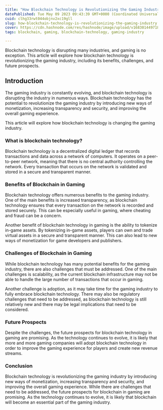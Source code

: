 ```yaml
---
title: "How Blockchain Technology is Revolutionizing the Gaming Industry"
datePublished: Tue May 09 2023 09:43:39 GMT+0000 (Coordinated Universal Time)
cuid: clhg33rwt044objnv2xc19gll
slug: how-blockchain-technology-is-revolutionizing-the-gaming-industry
cover: https://cdn.hashnode.com/res/hashnode/image/upload/v1683014497185/d8424285-6310-453b-a766-d15fb4d60940.jpeg
tags: blockchain, gaming, blockchain-technology, gaming-industry

---
```


Blockchain technology is disrupting many industries, and gaming is no exception. This article will explore how blockchain technology is revolutionizing the gaming industry, including its benefits, challenges, and future prospects.

## Introduction

The gaming industry is constantly evolving, and blockchain technology is disrupting the industry in numerous ways. Blockchain technology has the potential to revolutionize the gaming industry by introducing new ways of monetization, increasing transparency and security, and improving the overall gaming experience.

This article will explore how blockchain technology is changing the gaming industry.

### What is blockchain technology?

Blockchain technology is a decentralized digital ledger that records transactions and data across a network of computers. It operates on a peer-to-peer network, meaning that there is no central authority controlling the network. Every transaction that occurs on the network is validated and stored in a secure and transparent manner.

### Benefits of Blockchain in Gaming

Blockchain technology offers numerous benefits to the gaming industry. One of the main benefits is increased transparency, as blockchain technology ensures that every transaction on the network is recorded and stored securely. This can be especially useful in gaming, where cheating and fraud can be a concern.

Another benefit of blockchain technology in gaming is the ability to tokenize in-game assets. By tokenizing in-game assets, players can own and trade virtual assets in a secure and transparent manner. This can also lead to new ways of monetization for game developers and publishers.

### Challenges of Blockchain in Gaming

While blockchain technology has many potential benefits for the gaming industry, there are also challenges that must be addressed. One of the main challenges is scalability, as the current blockchain infrastructure may not be able to handle the large number of transactions that occur in gaming.

Another challenge is adoption, as it may take time for the gaming industry to fully embrace blockchain technology. There may also be regulatory challenges that need to be addressed, as blockchain technology is still relatively new and there may be legal implications that need to be considered.

### Future Prospects

Despite the challenges, the future prospects for blockchain technology in gaming are promising. As the technology continues to evolve, it is likely that more and more gaming companies will adopt blockchain technology in order to improve the gaming experience for players and create new revenue streams.

### Conclusion

Blockchain technology is revolutionizing the gaming industry by introducing new ways of monetization, increasing transparency and security, and improving the overall gaming experience. While there are challenges that need to be addressed, the future prospects for blockchain in gaming are promising. As the technology continues to evolve, it is likely that blockchain will become an essential part of the gaming industry.